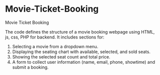 # Movie-Ticket-Booking
Movie Ticket Booking


The code defines the structure of a movie booking webpage using HTML, js, css, PHP for backend.
It includes sections for:
1. Selecting a movie from a dropdown menu.
2. Displaying the seating chart with available, selected, and sold seats.
3. Showing the selected seat count and total price.
4. A form to collect user information (name, email, phone, showtime) and submit a booking.
